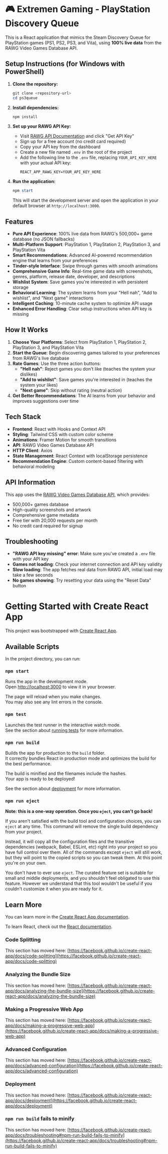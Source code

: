 # 🎮 Extremen Gaming - PlayStation Discovery Queue

This is a React application that mimics the Steam Discovery Queue for PlayStation games (PS1, PS2, PS3, and Vita), using **100% live data** from the RAWG Video Games Database API.

## Setup Instructions (for Windows with PowerShell)

1.  **Clone the repository:**
    ```powershell
    git clone <repository-url>
    cd ps3queue
    ```

2.  **Install dependencies:**
    ```powershell
    npm install
    ```

3.  **Set up your RAWG API Key:**
    -   Visit [RAWG API Documentation](https://rawg.io/apidocs) and click "Get API Key"
    -   Sign up for a free account (no credit card required)
    -   Copy your API key from the dashboard
    -   Create a new file named `.env` in the root of the project
    -   Add the following line to the `.env` file, replacing `YOUR_API_KEY_HERE` with your actual API key:
        ```
        REACT_APP_RAWG_KEY=YOUR_API_KEY_HERE
        ```

4.  **Run the application:**
    ```powershell
    npm start
    ```
    This will start the development server and open the application in your default browser at `http://localhost:3000`.

## Features
-   **Pure API Experience**: 100% live data from RAWG's 500,000+ game database (no JSON fallbacks)
-   **Multi-Platform Support**: PlayStation 1, PlayStation 2, PlayStation 3, and PlayStation Vita
-   **Smart Recommendations**: Advanced AI-powered recommendation engine that learns from your preferences
-   **Tinder-style Interface**: Swipe through games with smooth animations
-   **Comprehensive Game Info**: Real-time game data with screenshots, genres, platform, release date, developer, and descriptions
-   **Wishlist System**: Save games you're interested in with persistent storage
-   **Behavioral Learning**: The system learns from your "Hell nah", "Add to wishlist", and "Next game" interactions
-   **Intelligent Caching**: 10-minute cache system to optimize API usage
-   **Enhanced Error Handling**: Clear setup instructions when API key is missing

## How It Works
1. **Choose Your Platforms**: Select from PlayStation 1, PlayStation 2, PlayStation 3, and PlayStation Vita
2. **Start the Queue**: Begin discovering games tailored to your preferences from RAWG's live database
3. **Rate Games**: Use the three action buttons:
   - **"Hell nah"**: Reject games you don't like (teaches the system your dislikes)
   - **"Add to wishlist"**: Save games you're interested in (teaches the system your likes)
   - **"Next game"**: Skip without rating (neutral action)
4. **Get Better Recommendations**: The AI learns from your behavior and improves suggestions over time

## Tech Stack
-   **Frontend**: React with Hooks and Context API
-   **Styling**: Tailwind CSS with custom color scheme
-   **Animations**: Framer Motion for smooth transitions
-   **API**: RAWG Video Games Database API
-   **HTTP Client**: Axios
-   **State Management**: React Context with localStorage persistence
-   **Recommendation Engine**: Custom content-based filtering with behavioral modeling

## API Information
This app uses the [RAWG Video Games Database API](https://rawg.io/apidocs), which provides:
- 500,000+ games database
- High-quality screenshots and artwork
- Comprehensive game metadata
- Free tier with 20,000 requests per month
- No credit card required for signup

## Troubleshooting
- **"RAWG API key missing" error**: Make sure you've created a `.env` file with your API key
- **Games not loading**: Check your internet connection and API key validity
- **Slow loading**: The app fetches real data from RAWG API, initial load may take a few seconds
- **No games showing**: Try resetting your data using the "Reset Data" button

# Getting Started with Create React App

This project was bootstrapped with [Create React App](https://github.com/facebook/create-react-app).

## Available Scripts

In the project directory, you can run:

### `npm start`

Runs the app in the development mode.\
Open [http://localhost:3000](http://localhost:3000) to view it in your browser.

The page will reload when you make changes.\
You may also see any lint errors in the console.

### `npm test`

Launches the test runner in the interactive watch mode.\
See the section about [running tests](https://facebook.github.io/create-react-app/docs/running-tests) for more information.

### `npm run build`

Builds the app for production to the `build` folder.\
It correctly bundles React in production mode and optimizes the build for the best performance.

The build is minified and the filenames include the hashes.\
Your app is ready to be deployed!

See the section about [deployment](https://facebook.github.io/create-react-app/docs/deployment) for more information.

### `npm run eject`

**Note: this is a one-way operation. Once you `eject`, you can't go back!**

If you aren't satisfied with the build tool and configuration choices, you can `eject` at any time. This command will remove the single build dependency from your project.

Instead, it will copy all the configuration files and the transitive dependencies (webpack, Babel, ESLint, etc) right into your project so you have full control over them. All of the commands except `eject` will still work, but they will point to the copied scripts so you can tweak them. At this point you're on your own.

You don't have to ever use `eject`. The curated feature set is suitable for small and middle deployments, and you shouldn't feel obligated to use this feature. However we understand that this tool wouldn't be useful if you couldn't customize it when you are ready for it.

## Learn More

You can learn more in the [Create React App documentation](https://facebook.github.io/create-react-app/docs/getting-started).

To learn React, check out the [React documentation](https://reactjs.org/).

### Code Splitting

This section has moved here: [https://facebook.github.io/create-react-app/docs/code-splitting](https://facebook.github.io/create-react-app/docs/code-splitting)

### Analyzing the Bundle Size

This section has moved here: [https://facebook.github.io/create-react-app/docs/analyzing-the-bundle-size](https://facebook.github.io/create-react-app/docs/analyzing-the-bundle-size)

### Making a Progressive Web App

This section has moved here: [https://facebook.github.io/create-react-app/docs/making-a-progressive-web-app](https://facebook.github.io/create-react-app/docs/making-a-progressive-web-app)

### Advanced Configuration

This section has moved here: [https://facebook.github.io/create-react-app/docs/advanced-configuration](https://facebook.github.io/create-react-app/docs/advanced-configuration)

### Deployment

This section has moved here: [https://facebook.github.io/create-react-app/docs/deployment](https://facebook.github.io/create-react-app/docs/deployment)

### `npm run build` fails to minify

This section has moved here: [https://facebook.github.io/create-react-app/docs/troubleshooting#npm-run-build-fails-to-minify](https://facebook.github.io/create-react-app/docs/troubleshooting#npm-run-build-fails-to-minify)
